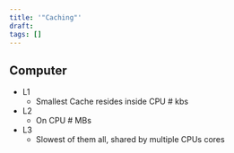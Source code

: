 ```yaml
---
title: '"Caching"'
draft: 
tags: []
---
```

## Computer 

- L1 
	- Smallest Cache resides inside CPU # kbs
- L2 
	- On CPU # MBs
- L3 
	- Slowest of them all, shared by multiple CPUs cores



